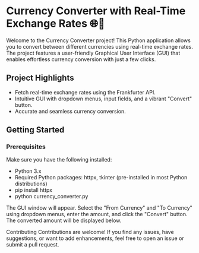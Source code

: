 # Currency Converter with Real-Time Exchange Rates 🌐💱

Welcome to the Currency Converter project! This Python application allows you to convert between different currencies using real-time exchange rates. The project features a user-friendly Graphical User Interface (GUI) that enables effortless currency conversion with just a few clicks.

## Project Highlights

- Fetch real-time exchange rates using the Frankfurter API.
- Intuitive GUI with dropdown menus, input fields, and a vibrant "Convert" button.
- Accurate and seamless currency conversion.

## Getting Started

### Prerequisites

Make sure you have the following installed:

- Python 3.x
- Required Python packages: httpx, tkinter (pre-installed in most Python distributions)
- pip install httpx
- python currency_converter.py

The GUI window will appear. Select the "From Currency" and "To Currency" using dropdown menus, enter the amount, and click the "Convert" button. The converted amount will be displayed below.

Contributing
Contributions are welcome! If you find any issues, have suggestions, or want to add enhancements, feel free to open an issue or submit a pull request.
